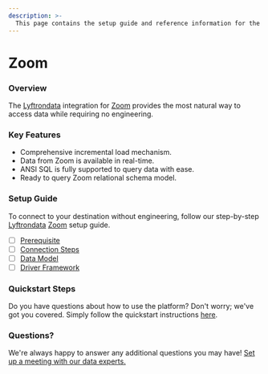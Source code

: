 ```yaml
---
description: >-
  This page contains the setup guide and reference information for the Zoom source connector.
---
```


# Zoom

### Overview

The [Lyftrondata](https://www.lyftrondata.com/) integration for [Zoom](None) provides the most natural way to access data while requiring no engineering.

### Key Features

* Comprehensive incremental load mechanism.
* Data from Zoom is available in real-time.&#x20;
* ANSI SQL is fully supported to query data with ease.
* Ready to query Zoom relational schema model.

### Setup Guide

To connect to your destination without engineering, follow our step-by-step [Lyftrondata](https://www.lyftrondata.com/)  [Zoom](None) setup guide.

* [ ] [Prerequisite](prerequisite.md)
* [ ] [Connection Steps](connection-steps.md)
* [ ] [Data Model](data-model/erd.md)
* [ ] [Driver Framework](driver-framework/)

### Quickstart Steps

Do you have questions about how to use the platform? Don't worry; we've got you covered. Simply follow the quickstart instructions [here](../README.md).

### Questions? <a href="#questions" id="questions"></a>

We're always happy to answer any additional questions you may have! [Set up a meeting with our data experts.](https://www.lyftrondata.com/book-a-meeting/)

